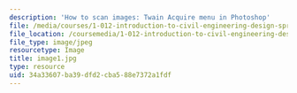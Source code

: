 ```yaml
---
description: 'How to scan images: Twain Acquire menu in Photoshop'
file: /media/courses/1-012-introduction-to-civil-engineering-design-spring-2002/34a33607ba39dfd2cba588e7372a1fdf_image1.jpg
file_location: /coursemedia/1-012-introduction-to-civil-engineering-design-spring-2002/34a33607ba39dfd2cba588e7372a1fdf_image1.jpg
file_type: image/jpeg
resourcetype: Image
title: image1.jpg
type: resource
uid: 34a33607-ba39-dfd2-cba5-88e7372a1fdf
---
```

